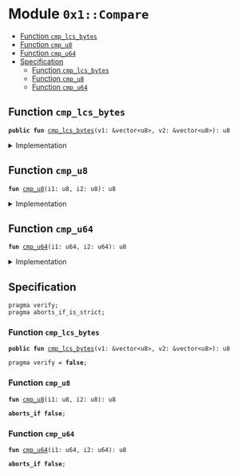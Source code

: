 
<a name="0x1_Compare"></a>

# Module `0x1::Compare`



-  [Function <code>cmp_lcs_bytes</code>](#0x1_Compare_cmp_lcs_bytes)
-  [Function <code>cmp_u8</code>](#0x1_Compare_cmp_u8)
-  [Function <code>cmp_u64</code>](#0x1_Compare_cmp_u64)
-  [Specification](#@Specification_0)
    -  [Function <code>cmp_lcs_bytes</code>](#@Specification_0_cmp_lcs_bytes)
    -  [Function <code>cmp_u8</code>](#@Specification_0_cmp_u8)
    -  [Function <code>cmp_u64</code>](#@Specification_0_cmp_u64)


<a name="0x1_Compare_cmp_lcs_bytes"></a>

## Function `cmp_lcs_bytes`



<pre><code><b>public</b> <b>fun</b> <a href="Compare.md#0x1_Compare_cmp_lcs_bytes">cmp_lcs_bytes</a>(v1: &vector&lt;u8&gt;, v2: &vector&lt;u8&gt;): u8
</code></pre>



<details>
<summary>Implementation</summary>


<pre><code><b>public</b> <b>fun</b> <a href="Compare.md#0x1_Compare_cmp_lcs_bytes">cmp_lcs_bytes</a>(v1: &vector&lt;u8&gt;, v2: &vector&lt;u8&gt;): u8 {
    <b>let</b> i1 = <a href="Vector.md#0x1_Vector_length">Vector::length</a>(v1);
    <b>let</b> i2 = <a href="Vector.md#0x1_Vector_length">Vector::length</a>(v2);
    <b>let</b> len_cmp = <a href="Compare.md#0x1_Compare_cmp_u64">cmp_u64</a>(i1, i2);

    // <a href="LCS.md#0x1_LCS">LCS</a> uses little endian encoding for all integer types, so we choose <b>to</b> compare from left
    // <b>to</b> right. Going right <b>to</b> left would make the behavior of <a href="Compare.md#0x1_Compare">Compare</a>.cmp diverge from the
    // bytecode operators &lt; and &gt; on integer values (which would be confusing).
    <b>while</b> (i1 &gt; 0 && i2 &gt; 0) {
        i1 = i1 - 1;
        i2 = i2 - 1;
        <b>let</b> elem_cmp = <a href="Compare.md#0x1_Compare_cmp_u8">cmp_u8</a>(*<a href="Vector.md#0x1_Vector_borrow">Vector::borrow</a>(v1, i1), *<a href="Vector.md#0x1_Vector_borrow">Vector::borrow</a>(v2, i2));
        <b>if</b> (elem_cmp != 0) <b>return</b> elem_cmp
        // <b>else</b>, compare next element
    };
    // all compared elements equal; <b>use</b> length comparion <b>to</b> <b>break</b> the tie
    len_cmp
}
</code></pre>



</details>

<a name="0x1_Compare_cmp_u8"></a>

## Function `cmp_u8`



<pre><code><b>fun</b> <a href="Compare.md#0x1_Compare_cmp_u8">cmp_u8</a>(i1: u8, i2: u8): u8
</code></pre>



<details>
<summary>Implementation</summary>


<pre><code><b>fun</b> <a href="Compare.md#0x1_Compare_cmp_u8">cmp_u8</a>(i1: u8, i2: u8): u8 {
    <b>if</b> (i1 == i2) 0
    <b>else</b> <b>if</b> (i1 &lt; i2) 1
    <b>else</b> 2
}
</code></pre>



</details>

<a name="0x1_Compare_cmp_u64"></a>

## Function `cmp_u64`



<pre><code><b>fun</b> <a href="Compare.md#0x1_Compare_cmp_u64">cmp_u64</a>(i1: u64, i2: u64): u8
</code></pre>



<details>
<summary>Implementation</summary>


<pre><code><b>fun</b> <a href="Compare.md#0x1_Compare_cmp_u64">cmp_u64</a>(i1: u64, i2: u64): u8 {
    <b>if</b> (i1 == i2) 0
    <b>else</b> <b>if</b> (i1 &lt; i2) 1
    <b>else</b> 2
}
</code></pre>



</details>

<a name="@Specification_0"></a>

## Specification



<pre><code>pragma verify;
pragma aborts_if_is_strict;
</code></pre>



<a name="@Specification_0_cmp_lcs_bytes"></a>

### Function `cmp_lcs_bytes`


<pre><code><b>public</b> <b>fun</b> <a href="Compare.md#0x1_Compare_cmp_lcs_bytes">cmp_lcs_bytes</a>(v1: &vector&lt;u8&gt;, v2: &vector&lt;u8&gt;): u8
</code></pre>




<pre><code>pragma verify = <b>false</b>;
</code></pre>



<a name="@Specification_0_cmp_u8"></a>

### Function `cmp_u8`


<pre><code><b>fun</b> <a href="Compare.md#0x1_Compare_cmp_u8">cmp_u8</a>(i1: u8, i2: u8): u8
</code></pre>




<pre><code><b>aborts_if</b> <b>false</b>;
</code></pre>



<a name="@Specification_0_cmp_u64"></a>

### Function `cmp_u64`


<pre><code><b>fun</b> <a href="Compare.md#0x1_Compare_cmp_u64">cmp_u64</a>(i1: u64, i2: u64): u8
</code></pre>




<pre><code><b>aborts_if</b> <b>false</b>;
</code></pre>
